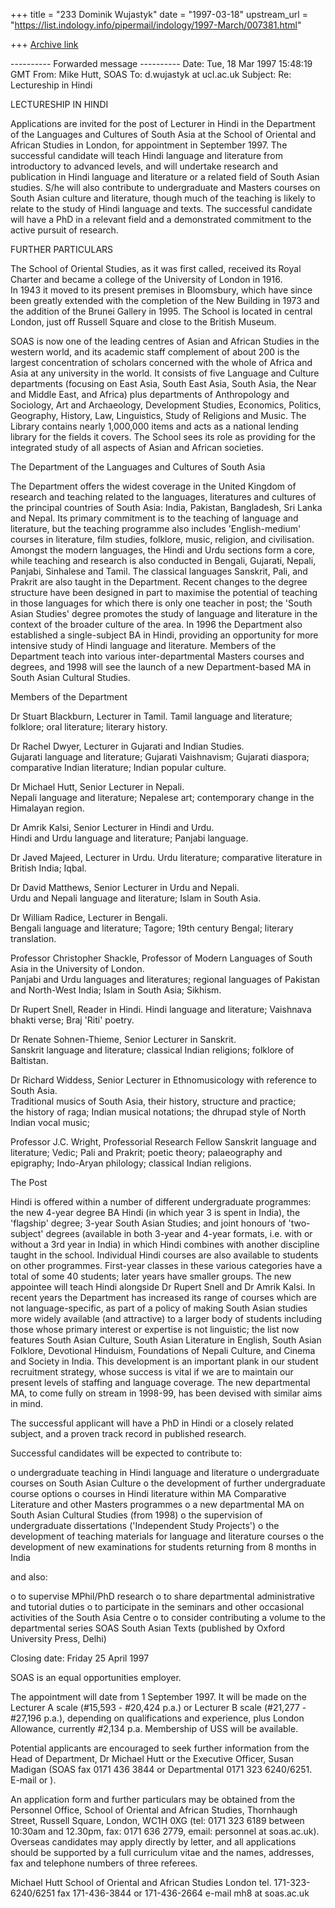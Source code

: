 +++
title = "233 Dominik Wujastyk"
date = "1997-03-18"
upstream_url = "https://list.indology.info/pipermail/indology/1997-March/007381.html"

+++
[Archive link](https://list.indology.info/pipermail/indology/1997-March/007381.html)



---------- Forwarded message ----------
Date: Tue, 18 Mar 1997 15:48:19 GMT
From: Mike Hutt, SOAS <MH8 at soas.ac.uk>
To: d.wujastyk at ucl.ac.uk
Subject: Re: Lectureship in Hindi


LECTURESHIP IN HINDI

Applications are invited for the post of Lecturer in Hindi in the 
Department of the Languages and Cultures of South Asia at the School of 
Oriental and African Studies in London, for appointment in September 
1997.  The successful candidate will teach Hindi language and literature 
from introductory to advanced levels, and will undertake research and 
publication in Hindi language and literature or a related field of South 
Asian studies.  S/he will also contribute to undergraduate and Masters 
courses on South Asian culture and literature, though much of the 
teaching is likely to relate to the study of Hindi language and texts. 
The successful candidate will have a PhD in a relevant field and a 
demonstrated commitment to the active pursuit of research.  


FURTHER PARTICULARS

The School of Oriental Studies, as it was first called, received its 
Royal Charter and became a college of the University of London in 1916.  
In 1943 it moved to its present premises in Bloomsbury, which have since 
been greatly extended with the completion of the New Building in 1973 
and the addition of the Brunei Gallery in 1995.  The School is located 
in central London, just off Russell Square and close to the British 
Museum.

SOAS is now one of the leading centres of Asian and African Studies in 
the western world, and its academic staff complement of about 200 is the 
largest concentration of scholars concerned with the whole of Africa and 
Asia at any university in the world.  It consists of five Language and 
Culture departments (focusing on East Asia, South East Asia, South Asia, 
the Near and Middle East, and Africa) plus departments of Anthropology 
and Sociology, Art and Archaeology, Development Studies, Economics, 
Politics, Geography, History, Law, Linguistics, Study of Religions and 
Music.  The Library contains nearly 1,000,000 items and acts as a 
national lending library for the fields it covers.  The School sees its 
role as providing for the integrated study of all aspects of Asian and 
African societies.

The Department of the Languages and Cultures of South Asia

The Department offers the widest coverage in the United Kingdom of 
research and teaching related to the languages, literatures and cultures 
of the principal countries of South Asia: India, Pakistan, Bangladesh, 
Sri Lanka and Nepal. Its primary commitment is to the teaching of 
language and literature, but the teaching programme also includes 
'English-medium' courses in literature, film studies, folklore, music, 
religion, and civilisation. 
Amongst the modern languages, the Hindi and Urdu sections form a core, 
while teaching and research is also conducted in Bengali, Gujarati, 
Nepali, Panjabi, Sinhalese and Tamil.   The classical languages 
Sanskrit, Pali, and Prakrit are also taught in the Department.  Recent 
changes to the degree structure have been designed in part to maximise 
the potential of teaching in those languages for which there is only one 
teacher in post; the 'South Asian Studies' degree promotes the study of 
language and literature in the context of the broader culture of the 
area.  In 1996 the Department also established a single-subject BA in 
Hindi, providing an opportunity for more intensive study of Hindi 
language and literature.  Members of the Department teach into various 
inter-departmental Masters courses and degrees, and 1998 will see the 
launch of a new Department-based MA in South Asian Cultural Studies.

Members of the Department

Dr Stuart Blackburn, Lecturer in Tamil.
Tamil language and literature;  folklore; oral literature; literary 
history.

Dr Rachel Dwyer, Lecturer in Gujarati and Indian Studies.  
Gujarati language and literature; Gujarati Vaishnavism; Gujarati 
diaspora; comparative Indian literature; Indian popular culture.

Dr Michael Hutt, Senior Lecturer in Nepali.  
Nepali language and literature; Nepalese art; contemporary change in the 
Himalayan region.

Dr Amrik Kalsi,  Senior Lecturer in Hindi and Urdu.  
Hindi and Urdu language and literature; Panjabi language.  

Dr Javed Majeed,  Lecturer in Urdu.
Urdu literature;  comparative literature in British India;  Iqbal.

Dr David Matthews, Senior Lecturer in Urdu and Nepali.  
Urdu and Nepali language and literature;  Islam in South Asia. 

Dr William Radice,  Lecturer in Bengali.  
Bengali language and literature;  Tagore;  19th century Bengal; literary 
translation.

Professor Christopher Shackle, Professor of Modern Languages of South 
Asia in the University of London.  
Panjabi and Urdu languages and literatures; regional languages of 
Pakistan and North-West India; Islam in South Asia; Sikhism. 

Dr Rupert Snell, Reader in Hindi.
Hindi language and literature; Vaishnava bhakti verse;  Braj 'Riti' 
poetry. 

Dr Renate Sohnen-Thieme,  Senior Lecturer in Sanskrit.  
Sanskrit language and literature;  classical Indian religions;  folklore 
of Baltistan.

Dr Richard Widdess, Senior Lecturer in Ethnomusicology with reference to 
South Asia.      
Traditional musics of South Asia, their history, structure and practice;  
the history of raga;  Indian musical notations;  the dhrupad style of 
North Indian vocal music;  

Professor J.C. Wright, Professorial Research Fellow
Sanskrit language and literature; Vedic; Pali and Prakrit; poetic 
theory; palaeography and epigraphy; Indo-Aryan philology;  classical 
Indian religions.

The Post

Hindi is offered within a number of different undergraduate programmes:  
the new 4-year degree BA Hindi (in which year 3 is spent in India), the 
'flagship' degree;  3-year South Asian Studies; and joint honours of 
'two-subject' degrees (available in both 3-year and 4-year formats, i.e. 
with or without a 3rd year in India) in which Hindi combines with 
another discipline taught in the school.  Individual Hindi courses are 
also available to students on other programmes.  First-year classes in 
these various categories have a total of some 40 students;  later years 
have smaller groups.  The new appointee will teach Hindi alongside Dr 
Rupert Snell and Dr Amrik Kalsi.
	In recent years the Department has increased its range of courses which 
are not language-specific, as part of a policy of making South Asian 
studies more widely available (and attractive) to a larger body of 
students including those whose primary interest or expertise is not 
linguistic; the list now features South Asian Culture, South Asian 
Literature in English, South Asian Folklore, Devotional Hinduism, 
Foundations of Nepali Culture, and Cinema and Society in India.  This 
development is an important plank in our student recruitment strategy, 
whose success is vital if we are to maintain our present levels of 
staffing and language coverage. The new departmental MA, to come fully 
on stream in 1998-99, has been devised with similar aims in mind. 

The successful applicant will have a PhD in Hindi or a closely related 
subject, and a proven track record in published research.

Successful candidates will be expected to contribute to:

o	undergraduate teaching in Hindi language and literature
o	undergraduate courses on South Asian Culture
o	the development of further undergraduate course options 
o	courses in Hindi literature within MA Comparative Literature and other 
	Masters programmes
o	a new departmental MA on South Asian Cultural Studies (from 1998)
o	the supervision of undergraduate dissertations ('Independent Study 
	Projects')
o	the development of teaching materials for language and literature 
	courses
o	the development of new examinations for students returning from 8 
	months in India

and also:

o	to supervise MPhil/PhD research
o	to share departmental administrative and tutorial duties
o	to participate in the seminars and other occasional activities of the 
	South Asia Centre 
o	to consider contributing a volume to the departmental series SOAS 
	South Asian Texts (published by Oxford University Press, Delhi)

Closing date:   Friday 25 April    1997

SOAS is an equal opportunities employer.

The appointment will date from 1 September 1997.  It will be made on the 
Lecturer A scale (#15,593 - #20,424 p.a.) or Lecturer B scale (#21,277 - 
#27,196 p.a.), depending on qualifications and experience, plus London 
Allowance, currently #2,134 p.a.  Membership of USS will be available.

Potential applicants are encouraged to seek further information from the 
Head of Department, Dr Michael Hutt or the Executive Officer, Susan 
Madigan (SOAS fax 0171 436 3844 or Departmental 0171 323 6240/6251.  
E-mail <mh8 at soas.ac.uk> or <sm2 at soas.ac.uk>).

An application form and further particulars may be obtained from the 
Personnel Office, School of Oriental and African Studies, Thornhaugh 
Street, Russell Square, London, WC1H 0XG (tel:  0171 323 6189 between 
10:30am and 12.30pm, fax: 0171 636 2779, email: personnel at soas.ac.uk).  
Overseas candidates may apply directly by letter, and all applications 
should be supported by a full curriculum vitae and the names, addresses, 
fax and telephone numbers of three referees.



Michael Hutt
School of Oriental and African Studies London 
tel. 171-323-6240/6251 
fax 171-436-3844 or 171-436-2664
e-mail mh8 at soas.ac.uk





